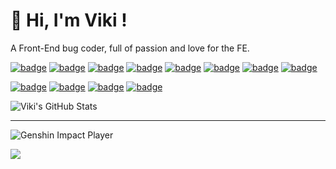 # 👋 Hi, I'm **Viki** !

A Front-End bug coder, full of passion and love for the FE.

[![badge](https://img.shields.io/badge/-JavaScript-f7a326?style=flat-square&logo=javascript&logoColor=ffffff)](https://www.ecma-international.org/)
[![badge](https://img.shields.io/badge/-TypeScript-007acc?style=flat-square&logo=typescript&logoColor=white)](https://www.typescriptlang.org/)
[![badge](https://img.shields.io/badge/-Node.js-43853d?style=flat-square&logo=node.js&logoColor=ffffff)](https://nodejs.org/)
[![badge](https://img.shields.io/badge/-Deno-222222?style=flat-square&logo=deno&logoColor=ffffff)](https://deno.land/)
[![badge](https://img.shields.io/badge/-React-33aaff?style=flat-square&logo=react&logoColor=ffffff)](https://reactjs.org/)
[![badge](https://img.shields.io/badge/-React%20Native-2bd2ff?style=flat-square&logo=react&logoColor=ffffff)](https://reactjs.org/)
[![badge](https://img.shields.io/badge/-Electron-51727d?style=flat-square&logo=electron&logoColor=white)](https://www.electronjs.org/)
[![badge](https://img.shields.io/badge/-Vue-42b883?style=flat-square&logo=vue.js&logoColor=ffffff)](https://vuejs.org/)

[![badge](https://img.shields.io/badge/-Visual%20Studio%20Code-1d89d2?style=flat-square&logo=visual-studio-code&logoColor=ffffff)](https://code.visualstudio.com/)
[![badge](https://img.shields.io/badge/-Linux%20WSL2-f7a326?style=flat-square&logo=linux&logoColor=ffffff)](https://linux.org/)
[![badge](https://img.shields.io/badge/-Windows%20Terminal-333333?style=flat-square&logo=WindowsTerminal&logoColor=ffffff)](https://www.microsoft.com/zh-cn/p/windows-terminal/9n0dx20hk701)
[![badge](https://img.shields.io/badge/-Google%20Chrome-4c8bf4?style=flat-square&logo=GoogleChrome&logoColor=ffffff)](https://google.cn/chrome/)

![Viki's GitHub Stats](https://github-readme-stats.vercel.app/api?username=vikiboss&show_icons=true)

---

![Genshin Impact Player](https://genshin-card.himiku.com/rand/321901921.png)

![](https://komarev.com/ghpvc/?username=vikiboss&color=orange)

